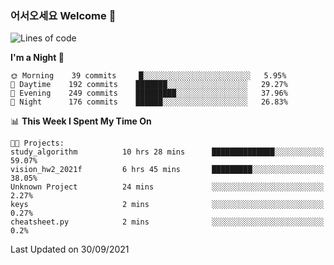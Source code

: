 ### 어서오세요 Welcome 👋

<!--START_SECTION:waka-->
![Lines of code](https://img.shields.io/badge/From%20Hello%20World%20I%27ve%20Written-424871%20lines%20of%20code-blue)

**I'm a Night 🦉** 

```text
🌞 Morning    39 commits     █░░░░░░░░░░░░░░░░░░░░░░░░   5.95% 
🌆 Daytime    192 commits    ███████░░░░░░░░░░░░░░░░░░   29.27% 
🌃 Evening    249 commits    █████████░░░░░░░░░░░░░░░░   37.96% 
🌙 Night      176 commits    ██████░░░░░░░░░░░░░░░░░░░   26.83%

```


📊 **This Week I Spent My Time On** 

```text
🐱‍💻 Projects: 
study_algorithm          10 hrs 28 mins      ██████████████░░░░░░░░░░░   59.07% 
vision_hw2_2021f         6 hrs 45 mins       █████████░░░░░░░░░░░░░░░░   38.05% 
Unknown Project          24 mins             ░░░░░░░░░░░░░░░░░░░░░░░░░   2.27% 
keys                     2 mins              ░░░░░░░░░░░░░░░░░░░░░░░░░   0.27% 
cheatsheet.py            2 mins              ░░░░░░░░░░░░░░░░░░░░░░░░░   0.2%

```


 Last Updated on 30/09/2021
<!--END_SECTION:waka-->
